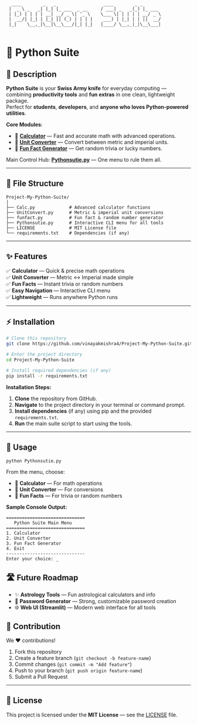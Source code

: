 
```
  ____        _   _                  ____        _ _       
 |  _ \ _   _| |_| |_ ___  _ __     / ___| _   _(_) |_ ___ 
 | |_) | | | | __| __/ _ \| '_ \    \___ \| | | | | __/ _ \
 |  __/| |_| | |_| || (_) | | | |    ___) | |_| | | ||  __/
 |_|    \__,_|\__|\__\___/|_| |_|   |____/ \__,_|_|\__\___|
                                                           
```

# 🐍 **Python Suite**  

## 📝 Description  
**Python Suite** is your **Swiss Army knife** for everyday computing — combining **productivity tools** and **fun extras** in one clean, lightweight package.  
Perfect for **students**, **developers**, and **anyone who loves Python-powered utilities**.  

**Core Modules**:  
- 📐 **[Calculator](https://github.com/vinayakmishra4/Project-My-Python-Suite/blob/main/my_python_suite/Calc.py)** — Fast and accurate math with advanced operations.  
- 📏 **[Unit Converter](https://github.com/vinayakmishra4/Project-My-Python-Suite/blob/main/my_python_suite/UnitConvert.py)** — Convert between metric and imperial units.  
- 🎲 **[Fun Fact Generator](https://github.com/vinayakmishra4/Project-My-Python-Suite/blob/main/my_python_suite/funfact.py)** — Get random trivia or lucky numbers.  

Main Control Hub: **[Pythonsutie.py](https://github.com/vinayakmishra4/Project-My-Python-Suite/blob/main/my_python_suite/PythonSuite.py)** — One menu to rule them all.  

---

## 📂 File Structure  
```
Project-My-Python-Suite/
│
├── Calc.py             # Advanced calculator functions
├── UnitConvert.py      # Metric & imperial unit conversions
├── funfact.py          # Fun fact & random number generator
├── Pythonsutie.py      # Interactive CLI menu for all tools
├── LICENSE             # MIT License file
└── requirements.txt    # Dependencies (if any)
```

---

## ✨ Features  
✅ **Calculator** — Quick & precise math operations  
✅ **Unit Converter** — Metric ↔ Imperial made simple  
✅ **Fun Facts** — Instant trivia or random numbers  
✅ **Easy Navigation** — Interactive CLI menu  
✅ **Lightweight** — Runs anywhere Python runs  

---

## ⚡ Installation  
```bash
# Clone this repository
git clone https://github.com/vinayakmishra4/Project-My-Python-Suite.git

# Enter the project directory
cd Project-My-Python-Suite

# Install required dependencies (if any)
pip install -r requirements.txt
```

**Installation Steps:**
1. **Clone** the repository from GitHub.
2. **Navigate** to the project directory in your terminal or command prompt.
3. **Install dependencies** (if any) using pip and the provided `requirements.txt`.
4. **Run** the main suite script to start using the tools.

---

## 🚀 Usage  
```bash
python Pythonsutie.py
```
From the menu, choose:  
- 🧮 **Calculator** — For math operations  
- 📐 **Unit Converter** — For conversions  
- 🎯 **Fun Facts** — For trivia or random numbers  

**Sample Console Output:**
```
==============================
   Python Suite Main Menu
==============================
1. Calculator
2. Unit Converter
3. Fun Fact Generator
4. Exit
------------------------------
Enter your choice: _ 
```


## 🛣️ Future Roadmap
- ✨ **Astrology Tools** — Fun astrological calculators and info
- 🔑 **Password Generator** — Strong, customizable password creation
- 🌐 **Web UI (Streamlit)** — Modern web interface for all tools


## 🤝 Contribution  
We ❤️ contributions!  
1. Fork this repository  
2. Create a feature branch (`git checkout -b feature-name`)  
3. Commit changes (`git commit -m "Add feature"`)  
4. Push to your branch (`git push origin feature-name`)  
5. Submit a Pull Request  

---

## 📜 License  
This project is licensed under the **MIT License** — see the [LICENSE](https://github.com/vinayakmishra4/Project-My-Python-Suite/blob/main/LICENSE) file.  

